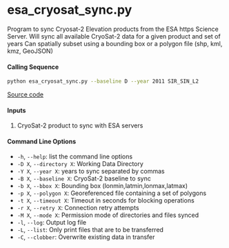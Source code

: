 esa_cryosat_sync.py
===================

Program to sync Cryosat-2 Elevation products from the ESA https Science Server.
Will sync all available CryoSat-2 data for a given product and set of years
Can spatially subset using a bounding box or a polygon file (shp, kml, kmz, GeoJSON)

#### Calling Sequence
```bash
python esa_cryosat_sync.py --baseline D --year 2011 SIR_SIN_L2
```
[Source code](https://github.com/tsutterley/read-cryosat-2/blob/main/esa_cryosat_sync.py)

#### Inputs
1. CryoSat-2 product to sync with ESA servers

#### Command Line Options
- `-h`, `--help`: list the command line options
- `-D X`, `--directory X`: Working Data Directory
- `-Y X`, `--year X`: years to sync separated by commas
- `-B X`, `--baseline X`: CryoSat-2 baseline to sync
- `-b X`, `--bbox X`: Bounding box (lonmin,latmin,lonmax,latmax)
- `-p X`, `--polygon X`: Georeferenced file containing a set of polygons
- `-t X`, `--timeout X`: Timeout in seconds for blocking operations
- `-r X`, `--retry X`: Connection retry attempts
- `-M X`, `--mode X`: Permission mode of directories and files synced
- `-l`, `--log`: Output log file
- `-L`, `--list`: Only print files that are to be transferred
- `-C`, `--clobber`: Overwrite existing data in transfer
